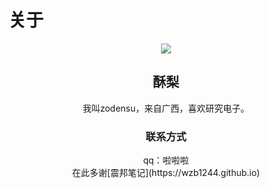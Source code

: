 # 关于
<center><img src="https://zodensu.github.io/avatar.jpg"></img></center>
<center><h2>酥梨</h2></center>
<center>
我叫zodensu，来自广西，喜欢研究电子。
<h3>联系方式</h3>
qq：啦啦啦<br />
在此多谢[震邦笔记](https://wzb1244.github.io)<br />
</center>
